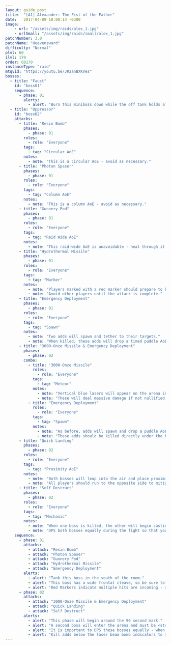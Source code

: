 ```yaml
---
layout: guide_post
title:  "[A1] Alexander: The Fist of the Father"
date:   2017-04-09 18:00:14 -0300
image:
    - url: "/assets/img/raids/alex_1.jpg"
    - urlSmall: "/assets/img/raids/small/alex_1.jpg"
patchNumber: 3.0
patchName: "Heavensward"
difficulty: "Normal"
plvl: 60
ilvl: 170
order: 60170
instanceType: "raid"
mtqvid: "https://youtu.be/JR2anBXKVes"
bosses:
  - title: "Faust"
    id: "boss01"
    sequence:
      - phase: 01
        alerts:
          - alert: "Burn this miniboss down while the off tank holds all other adds."
  - title: "Oppressor"
    id: "boss02"
    attacks:
      - title: "Resin Bomb"
        phases:
          - phase: 01
        roles:
          - role: "Everyone"
        tags:
          - tag: "Circular AoE"
        notes:
          - note: "This is a circular AoE - avoid as necessary."
      - title: "Photon Spaser"
        phases:
          - phase: 01
        roles:
          - role: "Everyone"
        tags:
          - tag: "Column AoE"
        notes:
          - note: "This is a column AoE - avoid as necessary."
      - title: "Gunnery Pod"
        phases:
          - phase: 01
        roles:
          - role: "Everyone"
        tags:
          - tag: "Raid Wide AoE"
        notes:
          - note: "This raid-wide AoE is unavoidable - heal through it."
      - title: "Hydrothermal Missile"
        phases:
          - phase: 01
        roles:
          - role: "Everyone"
        tags:
          - tag: "Marker"
        notes:
          - note: "Players marked with a red marker should prepare to be hit multiple times."
          - note: "Avoid other players until the attack is complete."
      - title: "Emergency Deployment"
        phases:
          - phase: 01
        roles:
          - role: "Everyone"
        tags:
          - tag: "Spawn"
        notes:
          - note: "Two adds will spawn and tether to their targets."
          - note: "When killed, these adds will drop a timed puddle AoE to be avoided - make note of this as it will be used in a later mechanic."
      - title: "3000-Onze Missile & Emergency Deployment"
        phases:
          - phase: 02
        combo:
          - title: "3000-Onze Missile"
            roles:
              - role: "Everyone"
            tags:
              - tag: "Meteor"
            notes:
              - note: "Vertical blue lasers will appear on the arena indicating bomb locations."
              - note: "These will deal massive damage if not nullified."
          - title: "Emergency Deployment"
            roles:
              - role: "Everyone"
            tags:
              - tag: "Spawn"
            notes:
              - note: "As before, adds will spawn and drop a puddle AoE when killed."
              - note: "These adds should be killed directly under the bombs' laser beams to nullify damage."
      - title: "Quick Landing"
        phases:
          - phase: 02
        roles:
          - role: "Everyone"
        tags:
          - tag: "Proximity AoE"
        notes:
          - note: "Both bosses will leap into the air and place proximity markers on one side of the room."
          - note: "All players should run to the opposite side to mitigate damage - tanks be ready to pull the bosses apart when they land."
      - title: "Self Destruct"
        phases:
          - phase: 02
        roles:
          - role: "Everyone"
        tags:
          - tag: "Mechanic"
        notes:
          - note: "When one boss is killed, the other will begin casting this attack - if successful it will wipe the raid."
          - note: "DPS both bosses equally during the fight so that you can avoid this mechanic."
    sequence:
      - phase: 01
        attacks:
          - attack: "Resin Bomb"
          - attack: "Photon Spaser"
          - attack: "Gunnery Pod"
          - attack: "Hydrothermal Missile"
          - attack: "Emergency Deployment"
        alerts:
          - alert: "Tank this boss in the south of the room."
          - alert: "This boss has a wide frontal cleave, so be sure to tank away from the raid group."
          - alert: "Red Markers indicate multiple hits are incoming - avoid other players and heal as necessary."
      - phase: 02
        attacks:
          - attack: "3000-Onze Missile & Emergency Deployment"
          - attack: "Quick Landing"
          - attack: "Self Destruct"
        alerts:
          - alert: "This phase will begin around the 90 second mark."
          - alert: "A second boss will enter the arena and must be <strong>TANKED AWAY</strong> from the first boss - if they are too close together, they will buff each others' attack."
          - alert: "It is important to DPS these bosses equally - when one is killed, the second will wipe the raid if not killed fast enough."
          - alert: "Kill adds below the laser beam bomb indicators to mitigate their damage."
---
```

